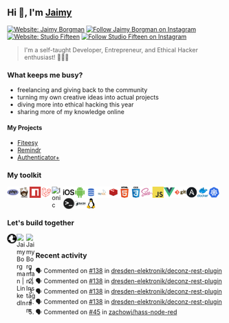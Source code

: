 ## Hi 👋, I'm [Jaimy][personal:www]

[![Website: Jaimy Borgman](https://img.shields.io/website?label=jaimyborgman.nl&style=for-the-badge&url=https%3A%2F%2Fjaimyborgman.nl)][personal:www]
[![Follow Jaimy Borgman on Instagram](https://img.shields.io/endpoint?url=https%3A%2F%2Fjaimyborgman.nl%2Fgithub.php)][personal:instagram] <br />
[![Website: Studio Fifteen](https://img.shields.io/website?label=studiofifteen.nl&style=for-the-badge&url=https%3A%2F%2Fstudiofifteen.nl)][company:www]
[![Follow Studio Fifteen on Instagram](https://img.shields.io/endpoint?url=https%3A%2F%2Fjaimyborgman.nl%2Fgithub.php?a=studiofifteen)][company:instagram] <br />

> I'm a self-taught Developer, Entrepreneur, and Ethical Hacker enthusiast! 👨🏼‍💻<br/>

### What keeps me busy?
- freelancing and giving back to the community
- turning my own creative ideas into actual projects
- diving more into ethical hacking this year
- sharing more of my knowledge online

#### My Projects
- [Fiteesy][project:fiteesy]
- [Remindr][project:remindr]
- [Authenticator+][project:authenticator+]

### My toolkit
[<img align="left" alt="PHP" width="26px" src="https://raw.githubusercontent.com/github/explore/80688e429a7d4ef2fca1e82350fe8e3517d3494d/topics/php/php.png" />](#)
[<img align="left" alt="Composer" width="26px" src="https://raw.githubusercontent.com/github/explore/80688e429a7d4ef2fca1e82350fe8e3517d3494d/topics/composer/composer.png" />](#)
[<img align="left" alt="NPM" width="26px" src="https://raw.githubusercontent.com/github/explore/80688e429a7d4ef2fca1e82350fe8e3517d3494d/topics/npm/npm.png" />](#)
[<img align="left" alt="Laravel" width="26px" src="https://raw.githubusercontent.com/github/explore/80688e429a7d4ef2fca1e82350fe8e3517d3494d/topics/laravel/laravel.png" />](#)

[<img align="left" alt="Ionic" width="26px" src="https://cdn.jsdelivr.net/npm/simple-icons@v3/icons/ionic.svg" />](#)
[<img align="left" alt="iOS" width="26px" src="https://raw.githubusercontent.com/github/explore/80688e429a7d4ef2fca1e82350fe8e3517d3494d/topics/ios/ios.png" />](#)
[<img align="left" alt="Android" width="26px" src="https://raw.githubusercontent.com/github/explore/80688e429a7d4ef2fca1e82350fe8e3517d3494d/topics/android/android.png" />](#)

[<img align="left" alt="SQL" width="26px" src="https://raw.githubusercontent.com/github/explore/80688e429a7d4ef2fca1e82350fe8e3517d3494d/topics/sql/sql.png" />](#)
[<img align="left" alt="MySQL" width="26px" src="https://raw.githubusercontent.com/github/explore/80688e429a7d4ef2fca1e82350fe8e3517d3494d/topics/mysql/mysql.png" />](#)
[<img align="left" alt="Redis" width="26px" src="https://raw.githubusercontent.com/github/explore/80688e429a7d4ef2fca1e82350fe8e3517d3494d/topics/redis/redis.png" />](#)

[<img align="left" alt="HTML5" width="26px" src="https://raw.githubusercontent.com/github/explore/80688e429a7d4ef2fca1e82350fe8e3517d3494d/topics/html/html.png" />](#)
[<img align="left" alt="CSS" width="26px" src="https://raw.githubusercontent.com/github/explore/80688e429a7d4ef2fca1e82350fe8e3517d3494d/topics/css/css.png" />](#)
[<img align="left" alt="Sass" width="26px" src="https://raw.githubusercontent.com/github/explore/80688e429a7d4ef2fca1e82350fe8e3517d3494d/topics/sass/sass.png" />](#)
[<img align="left" alt="JavaScript" width="26px" src="https://raw.githubusercontent.com/github/explore/80688e429a7d4ef2fca1e82350fe8e3517d3494d/topics/javascript/javascript.png" />](#)
[<img align="left" alt="VueJs" width="26px" src="https://raw.githubusercontent.com/github/explore/80688e429a7d4ef2fca1e82350fe8e3517d3494d/topics/vue/vue.png" />](#)

[<img align="left" alt="Git" width="26px" src="https://raw.githubusercontent.com/github/explore/80688e429a7d4ef2fca1e82350fe8e3517d3494d/topics/git/git.png" />](#)
[<img align="left" alt="Ansible" width="26px" src="https://raw.githubusercontent.com/github/explore/80688e429a7d4ef2fca1e82350fe8e3517d3494d/topics/ansible/ansible.png" />](#)
[<img align="left" alt="Docker" width="26px" src="https://raw.githubusercontent.com/github/explore/80688e429a7d4ef2fca1e82350fe8e3517d3494d/topics/docker/docker.png" />](#)
[<img align="left" alt="Kubernetes" width="26px" src="https://raw.githubusercontent.com/github/explore/80688e429a7d4ef2fca1e82350fe8e3517d3494d/topics/kubernetes/kubernetes.png" />](#)
[<img align="left" alt="Terminal" width="26px" src="https://raw.githubusercontent.com/github/explore/80688e429a7d4ef2fca1e82350fe8e3517d3494d/topics/terminal/terminal.png" />](#)
[<img align="left" alt="Bash" width="26px" src="https://raw.githubusercontent.com/github/explore/80688e429a7d4ef2fca1e82350fe8e3517d3494d/topics/bash/bash.png" />](#)
[<img align="left" alt="Linux" width="26px" src="https://raw.githubusercontent.com/github/explore/80688e429a7d4ef2fca1e82350fe8e3517d3494d/topics/linux/linux.png" />](#)
<br />
<br />
<br />

### Let's build together
[<img align="left" alt="jaimyborgman.nl" width="22px" src="https://raw.githubusercontent.com/iconic/open-iconic/master/svg/globe.svg" />][personal:www]
[<img align="left" alt="Jaimy Borgman | LinkedIn" width="22px" src="https://cdn.jsdelivr.net/npm/simple-icons@v3/icons/linkedin.svg" />][personal:linkedin]
[<img align="left" alt="Jaimy Borgman | Instagram" width="22px" src="https://cdn.jsdelivr.net/npm/simple-icons@v3/icons/instagram.svg" />][personal:instagram]
<br />

### Recent activity
<!--START_SECTION:activity-->
1. 🗣 Commented on [#138](https://github.com/dresden-elektronik/deconz-rest-plugin/issues/138) in [dresden-elektronik/deconz-rest-plugin](https://github.com/dresden-elektronik/deconz-rest-plugin)
2. 🗣 Commented on [#138](https://github.com/dresden-elektronik/deconz-rest-plugin/issues/138) in [dresden-elektronik/deconz-rest-plugin](https://github.com/dresden-elektronik/deconz-rest-plugin)
3. 🗣 Commented on [#138](https://github.com/dresden-elektronik/deconz-rest-plugin/issues/138) in [dresden-elektronik/deconz-rest-plugin](https://github.com/dresden-elektronik/deconz-rest-plugin)
4. 🗣 Commented on [#138](https://github.com/dresden-elektronik/deconz-rest-plugin/issues/138) in [dresden-elektronik/deconz-rest-plugin](https://github.com/dresden-elektronik/deconz-rest-plugin)
5. 🗣 Commented on [#45](https://github.com/zachowj/hass-node-red/issues/45) in [zachowj/hass-node-red](https://github.com/zachowj/hass-node-red)
<!--END_SECTION:activity-->

[personal:www]: https://jaimyborgman.nl/?utm_source=github&utm_medium=social&utm_campaign=readme_referral
[personal:linkedin]: https://www.linkedin.com/in/jborgman
[personal:instagram]: https://www.instagram.com/jaimyborgman
[company:www]: https://studiofifteen.nl/?utm_source=github&utm_medium=social&utm_campaign=readme_referral
[company:linkedin]: https://www.linkedin.com/company/studiofifteen
[company:instagram]: https://www.instagram.com/studiofifteen.nl
[project:fiteesy]: https://fiteesy.io/?utm_source=github&utm_medium=social&utm_campaign=readme_referral
[project:remindr]: https://getremindr.com/?utm_source=github&utm_medium=social&utm_campaign=readme_referral
[project:authenticator+]: https://apps.apple.com/app/authenticator/id1534054410
